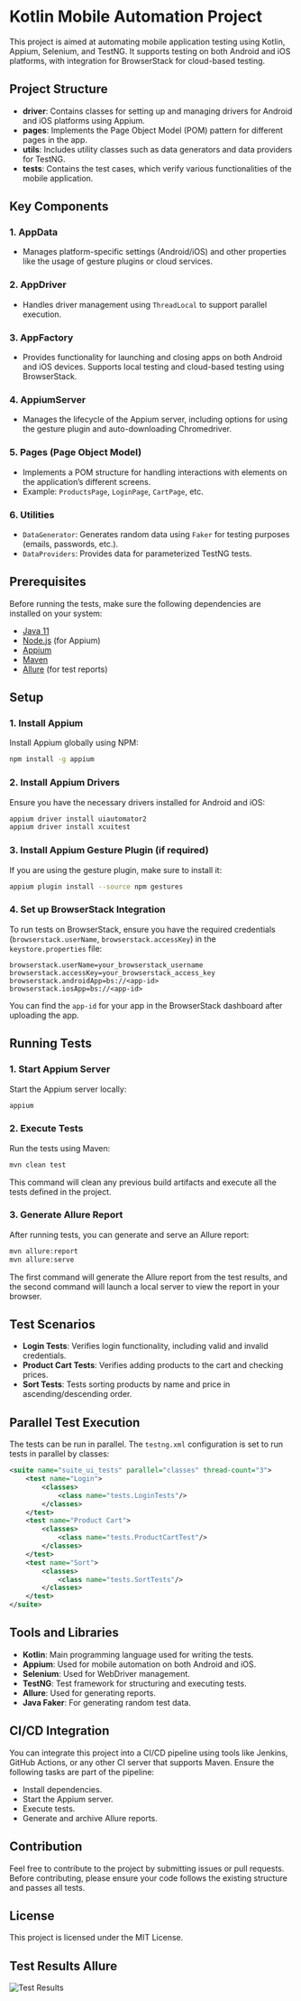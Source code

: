 # Kotlin Mobile Automation Project

This project is aimed at automating mobile application testing using Kotlin, Appium, Selenium, and TestNG. It supports testing on both Android and iOS platforms, with integration for BrowserStack for cloud-based testing.

## Project Structure

- **driver**: Contains classes for setting up and managing drivers for Android and iOS platforms using Appium.
- **pages**: Implements the Page Object Model (POM) pattern for different pages in the app.
- **utils**: Includes utility classes such as data generators and data providers for TestNG.
- **tests**: Contains the test cases, which verify various functionalities of the mobile application.

## Key Components

### 1. **AppData**
- Manages platform-specific settings (Android/iOS) and other properties like the usage of gesture plugins or cloud services.

### 2. **AppDriver**
- Handles driver management using `ThreadLocal` to support parallel execution.

### 3. **AppFactory**
- Provides functionality for launching and closing apps on both Android and iOS devices. Supports local testing and cloud-based testing using BrowserStack.

### 4. **AppiumServer**
- Manages the lifecycle of the Appium server, including options for using the gesture plugin and auto-downloading Chromedriver.

### 5. **Pages (Page Object Model)**
- Implements a POM structure for handling interactions with elements on the application’s different screens.
- Example: `ProductsPage`, `LoginPage`, `CartPage`, etc.

### 6. **Utilities**
- `DataGenerator`: Generates random data using `Faker` for testing purposes (emails, passwords, etc.).
- `DataProviders`: Provides data for parameterized TestNG tests.

## Prerequisites

Before running the tests, make sure the following dependencies are installed on your system:

- [Java 11](https://www.oracle.com/java/technologies/javase-jdk11-downloads.html)
- [Node.js](https://nodejs.org/en/) (for Appium)
- [Appium](https://appium.io/)
- [Maven](https://maven.apache.org/)
- [Allure](https://docs.qameta.io/allure/) (for test reports)

## Setup

### 1. Install Appium

Install Appium globally using NPM:

```bash
npm install -g appium
```
### 2. Install Appium Drivers

Ensure you have the necessary drivers installed for Android and iOS:

```bash
appium driver install uiautomator2
appium driver install xcuitest
```
### 3. Install Appium Gesture Plugin (if required)

If you are using the gesture plugin, make sure to install it:

```bash
appium plugin install --source npm gestures
```
### 4. Set up BrowserStack Integration

To run tests on BrowserStack, ensure you have the required credentials (`browserstack.userName`, `browserstack.accessKey`) in the `keystore.properties` file:

```properties
browserstack.userName=your_browserstack_username
browserstack.accessKey=your_browserstack_access_key
browserstack.androidApp=bs://<app-id>
browserstack.iosApp=bs://<app-id>
```
You can find the `app-id` for your app in the BrowserStack dashboard after uploading the app.

## Running Tests

### 1. Start Appium Server

Start the Appium server locally:

```bash
appium
```
### 2. Execute Tests

Run the tests using Maven:

```bash
mvn clean test
```
This command will clean any previous build artifacts and execute all the tests defined in the project.

### 3. Generate Allure Report

After running tests, you can generate and serve an Allure report:

```bash
mvn allure:report
mvn allure:serve
```
The first command will generate the Allure report from the test results, and the second command will launch a local server to view the report in your browser.

## Test Scenarios

- **Login Tests**: Verifies login functionality, including valid and invalid credentials.
- **Product Cart Tests**: Verifies adding products to the cart and checking prices.
- **Sort Tests**: Tests sorting products by name and price in ascending/descending order.

## Parallel Test Execution

The tests can be run in parallel. The `testng.xml` configuration is set to run tests in parallel by classes:

```xml
<suite name="suite_ui_tests" parallel="classes" thread-count="3">
    <test name="Login">
        <classes>
            <class name="tests.LoginTests"/>
        </classes>
    </test>
    <test name="Product Cart">
        <classes>
            <class name="tests.ProductCartTest"/>
        </classes>
    </test>
    <test name="Sort">
        <classes>
            <class name="tests.SortTests"/>
        </classes>
    </test>
</suite>
```
## Tools and Libraries

- **Kotlin**: Main programming language used for writing the tests.
- **Appium**: Used for mobile automation on both Android and iOS.
- **Selenium**: Used for WebDriver management.
- **TestNG**: Test framework for structuring and executing tests.
- **Allure**: Used for generating reports.
- **Java Faker**: For generating random test data.

## CI/CD Integration

You can integrate this project into a CI/CD pipeline using tools like Jenkins, GitHub Actions, or any other CI server that supports Maven. Ensure the following tasks are part of the pipeline:
- Install dependencies.
- Start the Appium server.
- Execute tests.
- Generate and archive Allure reports.

## Contribution

Feel free to contribute to the project by submitting issues or pull requests. Before contributing, please ensure your code follows the existing structure and passes all tests.

## License

This project is licensed under the MIT License.

## Test Results Allure
![Test Results](https://github.com/Polishevskyi/kotlin_mobile_polishevskyi_automatization/blob/master/AllureReport.png)


